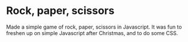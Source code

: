 # Rock, paper, scissors

Made a simple game of rock, paper, scissors in Javascript. 
It was fun to freshen up on simple Javascript after Christmas, and to do some CSS. 
